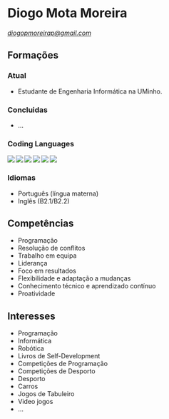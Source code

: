 # Diogo Mota Moreira

*diogopmoreirap@gmail.com*

## Formações
### Atual
- Estudante de Engenharia Informática na UMinho.
### Concluidas
- ...

### Coding Languages
<img align="left" src="https://img.shields.io/badge/HTML5-E34F26?style=for-the-badge&logo=html5&logoColor=white">
<img align="left" src="https://img.shields.io/badge/CSS3-1572B6?style=for-the-badge&logo=css3&logoColor=white">
<img align="left" src="https://img.shields.io/badge/C-00599C?style=for-the-badge&logo=c&logoColor=white">
<img align="left" src="https://img.shields.io/badge/HTML-239120?style=for-the-badge&logo=html5&logoColor=white">
<img align="left" src="https://img.shields.io/badge/HTML-239120?style=for-the-badge&logo=html5&logoColor=white">
<img align="left" src="https://img.shields.io/badge/HTML-239120?style=for-the-badge&logo=html5&logoColor=white">
<br />

### Idiomas
- Português (língua materna)
- Inglês (B2.1/B2.2)

## Competências 
- Programação
- Resolução de conflitos
- Trabalho em equipa
- Liderança
- Foco em resultados
- Flexibilidade e adaptação a mudanças
- Conhecimento técnico e aprendizado contínuo
- Proatividade

## Interesses
- Programação
- Informática
- Robótica
- Livros de Self-Development
- Competições de Programação
- Competições de Desporto
- Desporto
- Carros
- Jogos de Tabuleiro
- Video jogos
- ...


